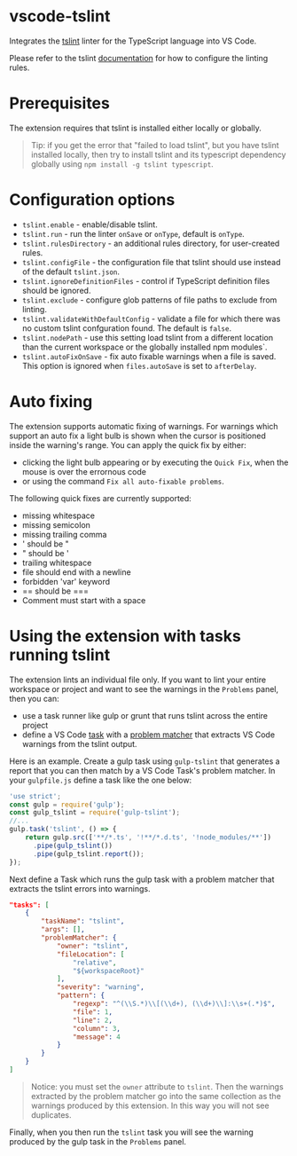 # vscode-tslint
Integrates the [tslint](https://github.com/palantir/tslint) linter for the TypeScript language into VS Code.

Please refer to the tslint [documentation](https://github.com/palantir/tslint) for how to configure the linting rules.

# Prerequisites
The extension requires that tslint is installed either locally or globally.

>Tip: if you get the error that "failed to load tslint", but you have tslint installed locally,
then try to install tslint and its typescript dependency globally using `npm install -g tslint typescript`.

# Configuration options

- `tslint.enable` - enable/disable tslint.
- `tslint.run` - run the linter `onSave` or `onType`, default is `onType`.
- `tslint.rulesDirectory` - an additional rules directory, for user-created rules.
- `tslint.configFile` - the configuration file that tslint should use instead of the default `tslint.json`.
- `tslint.ignoreDefinitionFiles` - control if TypeScript definition files should be ignored.
- `tslint.exclude` - configure glob patterns of file paths to exclude from linting.
- `tslint.validateWithDefaultConfig` - validate a file for which there was no custom tslint confguration found. The default is `false`.
- `tslint.nodePath` - use this setting load tslint from a different location than the current workspace or the globally installed npm modules`.
- `tslint.autoFixOnSave` - fix auto fixable warnings when a file is saved. This option is ignored when `files.autoSave` is set to `afterDelay`.

# Auto fixing

The extension supports automatic fixing of warnings. For warnings which support an auto fix a light bulb is shown when the cursor is positioned inside the warning's range. You can apply the quick fix by either:
* clicking the light bulb appearing or by executing the `Quick Fix`, when the mouse is over the errornous code
* or using the command `Fix all auto-fixable problems`.

The following quick fixes are currently supported:
- missing whitespace
- missing semicolon
- missing trailing comma
- ' should be "
- " should be '
- trailing whitespace
- file should end with a newline
- forbidden 'var' keyword
- == should be ===
- Comment must start with a space

# Using the extension with tasks running tslint

The extension lints an individual file only. If you want to lint your entire workspace or project and want to see
the warnings in the `Problems` panel, then you can:
- use a task runner like gulp or grunt that runs tslint across the entire project
- define a VS Code [task](https://code.visualstudio.com/docs/editor/tasks) with a [problem matcher](https://code.visualstudio.com/docs/editor/tasks#_processing-task-output-with-problem-matchers)
that extracts VS Code warnings from the tslint output.

Here is an example. Create a gulp task using `gulp-tslint` that generates a report that you can then match
by a VS Code Task's problem matcher. In your `gulpfile.js` define a task like the one below:

```js
'use strict';
const gulp = require('gulp');
const gulp_tslint = require('gulp-tslint');
//...
gulp.task('tslint', () => {
    return gulp.src(['**/*.ts', '!**/*.d.ts', '!node_modules/**'])
      .pipe(gulp_tslint())
      .pipe(gulp_tslint.report());
});
```

Next define a Task which runs the gulp task with a problem matcher that extracts the tslint errors into warnings.

```json
"tasks": [
	{
		"taskName": "tslint",
		"args": [],
		"problemMatcher": {
			"owner": "tslint",
			"fileLocation": [
				"relative",
				"${workspaceRoot}"
			],
			"severity": "warning",
			"pattern": {
				"regexp": "^(\\S.*)\\[(\\d+), (\\d+)\\]:\\s+(.*)$",
				"file": 1,
				"line": 2,
				"column": 3,
				"message": 4
			}
		}
	}
]
```
>Notice: you must set the `owner` attribute to `tslint`. Then the warnings extracted by the problem matcher go into the same collection
as the warnings produced by this extension. In this way you will not see duplicates.

Finally, when you then run the `tslint` task you will see the warning produced by the gulp task in the `Problems` panel.

